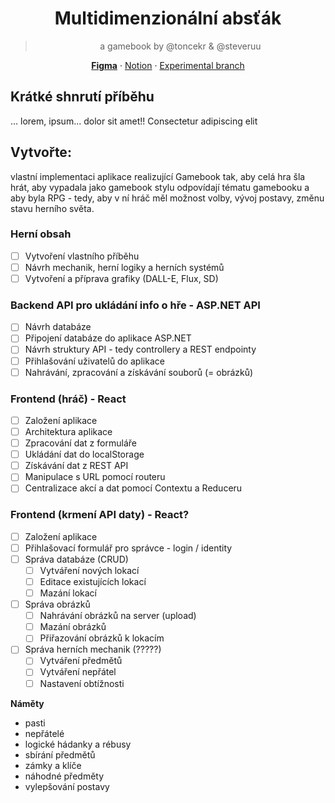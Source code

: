 <div align="center">

# Multidimenzionální absťák
> a gamebook by @toncekr & @steveruu  

**[Figma](https://www.figma.com/design/c06SWKpvasclNtKCNU2pQE/MDAGamebook?node-id=0-1&t=JM0Hsiub1j8QwFeF-1)** · [Notion](https://www.notion.so/steveruu/Multidimenzion-ln-abs-k-14492fa18d8f80ed82cfe8459281f9a7?pvs=4) · [Experimental branch](https://github.com/minjiyalabs/mda)

</div>

## Krátké shnrutí příběhu
... lorem, ipsum... dolor sit amet!! Consectetur adipiscing elit

## Vytvořte:
vlastní implementaci aplikace realizující Gamebook tak, aby celá hra šla hrát, aby vypadala jako gamebook stylu odpovídají tématu gamebooku a aby byla RPG - tedy, aby v ní hráč měl možnost volby, vývoj postavy, změnu stavu herního světa.

### Herní obsah 
- [ ] Vytvoření vlastního příběhu
- [ ] Návrh mechanik, herní logiky a herních systémů
- [ ] Vytvoření a příprava grafiky (DALL-E, Flux, SD)

### Backend API pro ukládání info o hře - ASP.NET API
- [ ] Návrh databáze 
- [ ] Připojení databáze do aplikace ASP.NET 
- [ ] Návrh struktury API - tedy controllery a REST endpointy 
- [ ] Přihlašování uživatelů do aplikace 
- [ ] Nahrávání, zpracování a získávání souborů (= obrázků)

### Frontend (hráč) - React
- [ ] Založení aplikace 
- [ ] Architektura aplikace 
- [ ] Zpracování dat z formuláře 
- [ ] Ukládání dat do localStorage 
- [ ] Získávání dat z REST API 
- [ ] Manipulace s URL pomocí routeru 
- [ ] Centralizace akcí a dat pomocí Contextu a Reduceru 

### Frontend (krmení API daty) - React?
- [ ] Založení aplikace
- [ ] Přihlašovací formulář pro správce - login / identity
- [ ] Správa databáze (CRUD)
  - [ ] Vytváření nových lokací 
  - [ ] Editace existujících lokací
  - [ ] Mazání lokací
- [ ] Správa obrázků 
  - [ ] Nahrávání obrázků na server (upload)
  - [ ] Mazání obrázků 
  - [ ] Přiřazování obrázků k lokacím
- [ ] Správa herních mechanik (?????)
  - [ ] Vytváření předmětů
  - [ ] Vytváření nepřátel
  - [ ] Nastavení obtížnosti 

**Náměty**
- pasti
- nepřátelé
- logické hádanky a rébusy
- sbírání předmětů
- zámky a klíče
- náhodné předměty
- vylepšování postavy
